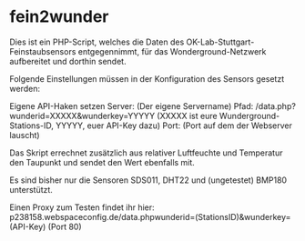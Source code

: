 # fein2wunder
Dies ist ein PHP-Script, welches die Daten des OK-Lab-Stuttgart-Feinstaubsensors entgegennimmt, für das Wonderground-Netzwerk aufbereitet und dorthin sendet.

Folgende Einstellungen müssen in der Konfiguration des Sensors gesetzt werden:

Eigene API-Haken setzen
Server: (Der eigene Servername)
Pfad: /data.php?wunderid=XXXXX&wunderkey=YYYYY (XXXXX ist eure Wunderground-Stations-ID, YYYYY, euer API-Key dazu)
Port: (Port auf dem der Webserver lauscht)

Das Skript errechnet zusätzlich aus relativer Luftfeuchte und Temperatur den Taupunkt und sendet den Wert ebenfalls mit.

Es sind bisher nur die Sensoren SDS011, DHT22 und (ungetestet) BMP180 unterstützt.

Einen Proxy zum Testen findet ihr hier: p238158.webspaceconfig.de/data.phpwunderid=(StationsID)&wunderkey=(API-Key) (Port 80)



